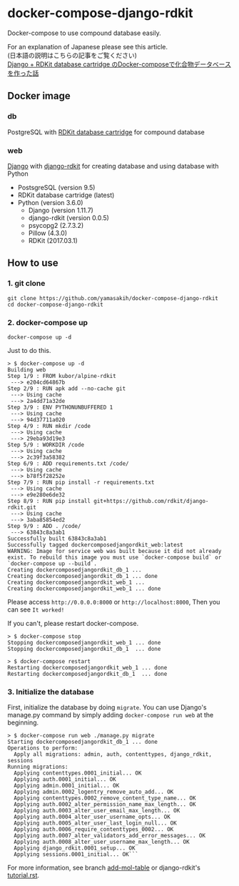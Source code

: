 # docker-compose-django-rdkit
Docker-compose to use compound database easily.

For an explanation of Japanese please see this article.  
(日本語の説明はこちらの記事をご覧ください)  
[Django + RDKit database cartridge のDocker-composeで化合物データベースを作った話](https://qiita.com/yamasakih/items/58b3ef5eae6bfcd7fcf5)


## Docker image
### db
PostgreSQL with [RDKit database cartridge](http://www.rdkit.org/docs/Cartridge.html) for compound database

### web
[Django](https://www.djangoproject.com/) with [django-rdkit](https://github.com/rdkit/django-rdkit) for creating database and using database with Python

- PostsgreSQL (version 9.5)
- RDKit database cartridge (latest)
- Python (version 3.6.0)
   - Django (version 1.11.7)
   - django-rdkit (version 0.0.5)
   - psycopg2 (2.7.3.2)
   - Pillow (4.3.0)
   - RDKit (2017.03.1)
 

## How to use

### 1. git clone
```
git clone https://github.com/yamasakih/docker-compose-django-rdkit
cd docker-compose-django-rdkit
```

### 2. docker-compose up
```
docker-compose up -d
```

Just to do this.

```
> $ docker-compose up -d
Building web
Step 1/9 : FROM kubor/alpine-rdkit
 ---> e204cd64867b
Step 2/9 : RUN apk add --no-cache git
 ---> Using cache
 ---> 2a4dd71a32de
Step 3/9 : ENV PYTHONUNBUFFERED 1
 ---> Using cache
 ---> 94d37711a020
Step 4/9 : RUN mkdir /code
 ---> Using cache
 ---> 29eba93d19e3
Step 5/9 : WORKDIR /code
 ---> Using cache
 ---> 2c39f3a58382
Step 6/9 : ADD requirements.txt /code/
 ---> Using cache
 ---> b78f5f28252e
Step 7/9 : RUN pip install -r requirements.txt
 ---> Using cache
 ---> e9e280e6de32
Step 8/9 : RUN pip install git+https://github.com/rdkit/django-rdkit.git
 ---> Using cache
 ---> 3aba85854ed2
Step 9/9 : ADD . /code/
 ---> 63843c8a3ab1
Successfully built 63843c8a3ab1
Successfully tagged dockercomposedjangordkit_web:latest
WARNING: Image for service web was built because it did not already exist. To rebuild this image you must use `docker-compose build` or `docker-compose up --build`.
Creating dockercomposedjangordkit_db_1 ... 
Creating dockercomposedjangordkit_db_1 ... done
Creating dockercomposedjangordkit_web_1 ... 
Creating dockercomposedjangordkit_web_1 ... done
```

Please access `http://0.0.0.0:8000` or `http://localhost:8000`, 
Then you can see `It worked!`

If you can't, please restart docker-compose.

```
> $ docker-compose stop
Stopping dockercomposedjangordkit_web_1 ... done
Stopping dockercomposedjangordkit_db_1  ... done

> $ docker-compose restart
Restarting dockercomposedjangordkit_web_1 ... done
Restarting dockercomposedjangordkit_db_1  ... done
```

### 3. Initialize the database
First, initialize the database by doing `migrate`.
You can use Django's manage.py command by simply adding `docker-compose run web` at the beginning.

```
> $ docker-compose run web ./manage.py migrate
Starting dockercomposedjangordkit_db_1 ... done
Operations to perform:
  Apply all migrations: admin, auth, contenttypes, django_rdkit, sessions
Running migrations:
  Applying contenttypes.0001_initial... OK
  Applying auth.0001_initial... OK
  Applying admin.0001_initial... OK
  Applying admin.0002_logentry_remove_auto_add... OK
  Applying contenttypes.0002_remove_content_type_name... OK
  Applying auth.0002_alter_permission_name_max_length... OK
  Applying auth.0003_alter_user_email_max_length... OK
  Applying auth.0004_alter_user_username_opts... OK
  Applying auth.0005_alter_user_last_login_null... OK
  Applying auth.0006_require_contenttypes_0002... OK
  Applying auth.0007_alter_validators_add_error_messages... OK
  Applying auth.0008_alter_user_username_max_length... OK
  Applying django_rdkit.0001_setup... OK
  Applying sessions.0001_initial... OK```
```


For more information, see branch [add-mol-table](https://github.com/yamasakih/docker-compose-django-rdkit/tree/feature/add-mol-table) or django-rdkit's [tutorial.rst](https://github.com/rdkit/django-rdkit/blob/master/docs/tutorial.rst).
